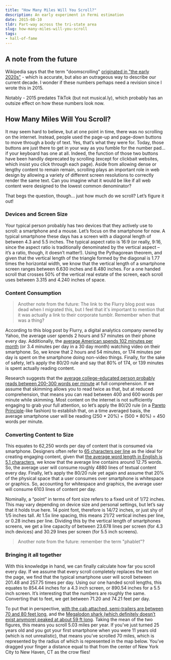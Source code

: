 ```yaml
---
title: "How Many Miles Will You Scroll?"
description: An early experiment in Fermi estimation
date: 2015-08-10
tldr: Part-way across the tri-state area
slug: how-many-miles-will-you-scroll
tags:
- hall-of-fame
---
```


## A note from the future
Wikipedia says that the term "doomscrolling" [originated in "the early 2020s"](https://en.wikipedia.org/wiki/Doomscrolling#:~:text=gained%20popularity%20in-,the%20early%202020s,-%5B1%5D%5B9) - which is accurate, but also an outrageous way to describe our current decade. I wonder if these numbers perhaps need a revision since I wrote this in 2015.

Notably - 2015 predates TikTok (but not musical.ly), which probably has an outsize effect on how these numbers look now.

## How Many Miles Will You Scroll?

It may seem hard to believe, but at one point in time, there was no scrolling on the internet. Instead, people used the page-up and page-down buttons to move through a body of text. Yes, that’s what they were for. Today, those buttons are just there to get in your way as you fumble for the number pad… if your keyboard has one at all. Indeed, the function of those two buttons have been handily deprecated by scrolling (except for clickbait websites, which insist you click through each page). Aside from allowing dense or lengthy content to remain remain, scrolling plays an important role in web design by allowing a variety of different screen resolutions to correctly render the same text. Can you imagine what it would be like if all web content were designed to the lowest common denominator?

That begs the question, though… just how much do we scroll? Let’s figure it out!

### Devices and Screen Size
Your typical person probably has two devices that they actively use to scroll: a smartphone and a mouse. Let’s focus on the smartphone for now. A typical smartphone these days has a screen with a diagonal length of between 4.3 and 5.5 inches. The typical aspect ratio is 16:9 (or really, 9:16, since the aspect ratio is traditionally denominated by the vertical aspect – it’s a ratio, though, it doesn’t matter!). Using the Pythagorean theorem, and given that the vertical length of the triangle formed by the diagonal is 1.77 times the horizontal width, we know that the vertical length of a smartphone screen ranges between 6.630 inches and 8.480 inches. For a one handed scroll that crosses 50% of the vertical real estate of the screen, each scroll uses between 3.315 and 4.240 inches of space.

### Content Consumption

> Another note from the future: The link to the Flurry blog post was dead when I migrated this, but I feel that it's important to mention that it was actually a link to their corporate tumblr. Remember when that was a thing?

According to this blog post by Flurry, a digital analytics company owned by Yahoo, the average user spends 2 hours and 57 minutes on their phone every day. Additionally, the [average American spends 102 minutes per month](https://qz.com/365293/it-took-a-decade-but-mobile-video-is-finally-exploding) (or 3.4 minutes per day in a 30 day month) watching video on their smartphone. So, we know that 2 hours and 54 minutes, or 174 minutes per day is spent on the smartphone doing non-video things. Finally, for the sake of safety, let’s apply the 80/20 rule and say that 80% of 174, or 139 minutes is spent actually reading content.

Research suggests that the [average college-educated person probably reads between 200-300 words per minute](https://www.scotthyoung.com/blog/2015/01/19/speed-reading-redo/) at full comprehension. If we assume that skimming allows you to read twice as that, but at reduced comprehension, that means you can read between 400 and 600 words per minute while skimming. Most content on the internet is not sufficiently engaging to grab your full attention, so let’s apply the 80/20 rule (in a [Pareto Principle](https://betterexplained.com/articles/understanding-the-pareto-principle-the-8020-rule/)-like fashion) to establish that, on a time averaged basis, the average smartphone user will be reading (250 * 20%) + (500 * 80%) = 450 words per minute.

### Converting Content to Size
This equates to 62,250 words per day of content that is consumed via smartphone. Designers often refer to [65 characters per line](http://www.smashingmagazine.com/2014/09/balancing-line-length-font-size-responsive-web-design/) as the ideal for creating engaging content, given that [the average word length in English is 5.1 characters](https://www.wolframalpha.com/input/?i=average+english+word+length), we know that the average line contains around 12.75 words. So, the average user will consume roughly 4880 lines of textual content every day. Finally, let’s apply the 80/20 rule yet again and assume that 20% of the physical space that a user consumes over smartphone is whitespace or graphics. So, accounting for whitespace and graphics, the average user will consume 6103 lines of content per day.

Nominally, a “point” in terms of font size refers to a fixed unit of 1/72 inches. This may vary depending on device size and personal settings, but let’s say that it holds true here. 14 point font, therefore is 14/72 inches, or just shy of 1/5 inches tall. At 1.5x line spacing, this means 21/72 vertical inches per line, or 0.28 inches per line. Dividing this by the vertical length of smartphones screens, we get a line capacity of between 23.678 lines per screen (for 4.3 inch devices) and 30.29 lines per screen (for 5.5 inch screens).

> Another note from the future: remember the term "phablet"?

### Bringing it all together
With this knowledge in hand, we can finally calculate how far you scroll every day. If we assume that every scroll completely replaces the text on the page, we find that the typical smartphone user will scroll between 201.48 and 257.75 times per day. Using our one handed scroll lengths, this equates to 854.44 inches for a 4.3 inch screen, or 890.54 inches for a 5.5 inch screen. It’s interesting that the numbers are roughly the same. Converting that to feet, we get between 71.20 and 74.21 feet per day.

To put that in perspective, [with the cab attached, semi-trailers are between 70 and 80 feet long](https://truckersreport.wordpress.com/2013/09/09/20-insane-but-true-things-about-18-wheelers/), and the [Megalodon shark (which definitely doesn’t exist anymore) peaked at about 59 ft long](https://en.wikipedia.org/wiki/Megalodon). Taking the mean of the two figures, this means you scroll 5.03 miles per year. If you’ve just turned 25 years old and you got your first smartphone when you were 11 years old (which is not unrealistic), that means you’ve scrolled 70 miles, which is represented by the radius of which is represented in the map below. You’ve dragged your finger a distance equal to that from the center of New York City to New Haven, CT as the crow flies!